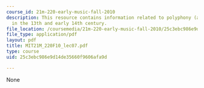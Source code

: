 ```yaml
---
course_id: 21m-220-early-music-fall-2010
description: This resource contains information related to polyphony (and some monophony)
  in the 13th and early 14th century.
file_location: /coursemedia/21m-220-early-music-fall-2010/25c3ebc986e9d14de35660f9606afa9d_MIT21M_220F10_lec07.pdf
file_type: application/pdf
layout: pdf
title: MIT21M_220F10_lec07.pdf
type: course
uid: 25c3ebc986e9d14de35660f9606afa9d

---
```

None